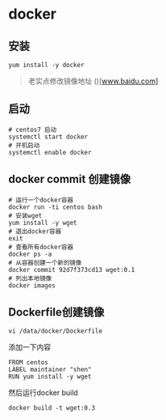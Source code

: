# docker 

## 安装
```shell
yum install -y docker
```
> 老实点修改镜像地址 ()[www.baidu.com]

## 启动
```shell
# centos7 启动
systemctl start docker
# 开机启动
systemctl enable docker
```

## docker commit 创建镜像
```shell
# 运行一个docker容器
docker run -ti centos bash
# 安装wget
yum install -y wget
# 退出docker容器
exit
# 查看所有docker容器
docker ps -a
# 从容器创建一个新的镜像 
docker commit 92d7f373cd13 wget:0.1
# 列出本地镜像
docker images
```

## Dockerfile创建镜像
```shell
vi /data/docker/Dockerfile
```
添加一下内容
```vi
FROM centos
LABEL maintainer "shen"
RUN yum install -y wget
```
然后运行docker build
```shell
docker build -t wget:0.3
```
